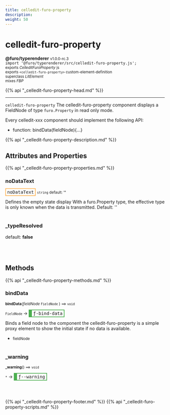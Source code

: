 ```yaml
---
title: celledit-furo-property
description: 
weight: 50
---
```


# celledit-furo-property
**@furo/typerenderer** <small>v1.0.0-rc.3</small>
<br>`import '@furo/typerenderer/src/celledit-furo-property.js';`<small>
<br>exports *CelleditFuroProperty* js
<br>exports `<celledit-furo-property>` custom-element-definition
<br>superclass *LitElement*
<br> mixes *FBP*</small>

{{% api "_celledit-furo-property-head.md" %}}

****

`celledit-furo-property`
The celledit-furo-property component displays a FieldNode of type `furo.Property` in read only mode.

Every celledit-xxx component should implement the following API:
- function: bindData(fieldNode){...}

{{% api "_celledit-furo-property-description.md" %}}


## Attributes and Properties
{{% api "_celledit-furo-property-properties.md" %}}







### **noDataText**

<span  style="border-width:2px; border-style: solid;border-color:  rgb(255, 182, 91);font-family:monospace; padding:2px 4px;">noDataText</span>
<small>`string` default: **&#39;&#39;**</small>

Defines the empty state display
With a furo.Property type, the effective type is only known when the data is transmitted.
Default: ''
<br><br>

### **_typeResolved**
default: **false**</small>


<br><br>

## Methods
{{% api "_celledit-furo-property-methods.md" %}}


### **bindData**
<small>**bindData**(*fieldNode* `FieldNode` ) ⟹ `void`</small>

<small>`FieldNode` </small> →
<span  style="border-width:2px 2px 2px 10px; border-style: solid;border-color:  rgb(76, 175, 80);font-family:monospace; padding:2px 4px;">ƒ-bind-data</span>

Binds a field node to the component
the celledit-furo-property is a simple proxy element to show
the initial state if no data is available.

- <small>fieldNode </small>
<br><br>



### **_warning**
<small>**_warning**() ⟹ `void`</small>

<small>`*`</small> →
<span  style="border-width:2px 2px 2px 10px; border-style: solid;border-color:  rgb(76, 175, 80);font-family:monospace; padding:2px 4px;">ƒ--warning</span>



<br><br>






{{% api "_celledit-furo-property-footer.md" %}}
{{% api "_celledit-furo-property-scripts.md" %}}
